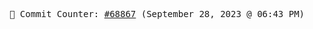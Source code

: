 <p align="center">
    <samp>
        📮 Commit Counter: <a href="https://github.com/Javascript-void0/Javascript-void0/commits/main">#68867</a> (September 28, 2023 @ 06:43 PM)
    </samp>
</p>